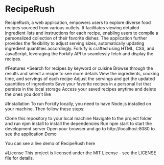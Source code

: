 # RecipeRush 
RecipeRush, a web application, empowers users to explore diverse food recipes sourced from various outlets. It facilitates viewing detailed ingredient lists and instructions for each recipe, enabling users to compile a personalized collection of their favorite dishes. The application further provides the flexibility to adjust serving sizes, automatically updating ingredient quantities accordingly. Forkify is crafted using HTML, CSS, and JavaScript, leveraging the Forkify API to seamlessly fetch and display the recipes.

#Features
*Search for recipes by keyword or cuisine
Browse through the results and select a recipe to see more details
View the ingredients, cooking time, and servings of each recipe
Adjust the servings and get the updated quantities of ingredients
Save your favorite recipes in a personal list that persists in the local storage
Access your saved recipes anytime and delete the ones you don't like

#Installation
To run Forkify locally, you need to have Node.js installed on your machine. Then follow these steps:

Clone this repository to your local machine
Navigate to the project folder and run npm install to install the dependencies
Run npm start to start the development server
Open your browser and go to http://localhost:8080 to see the application
Demo

You can see a live demo of RecipeRush here 

#License
This project is licensed under the MIT License - see the LICENSE file for details.
